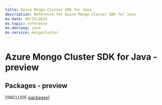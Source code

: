 ```yaml
---
title: Azure Mongo Cluster SDK for Java
description: Reference for Azure Mongo Cluster SDK for Java
ms.date: 09/15/2025
ms.topic: reference
ms.devlang: java
ms.service: mongocluster
---
```

# Azure Mongo Cluster SDK for Java - preview
## Packages - preview
[!INCLUDE [packages](mongo-cluster-index.md)]